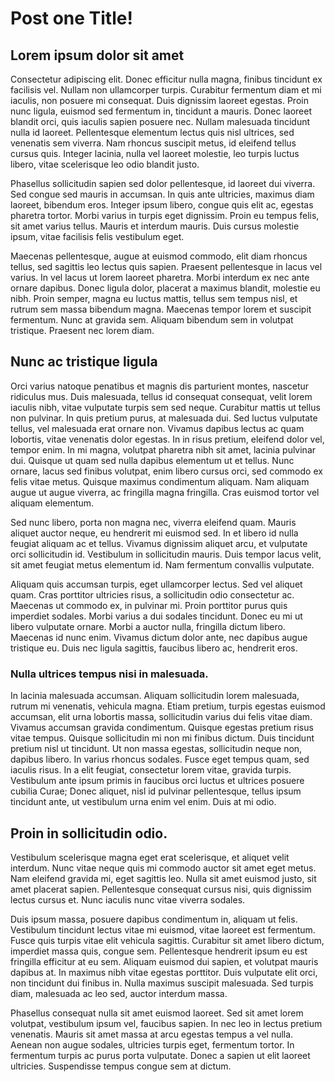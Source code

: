 # Post one Title!

## Lorem ipsum dolor sit amet
Consectetur adipiscing elit. Donec efficitur nulla magna, finibus tincidunt ex facilisis vel. Nullam non ullamcorper turpis. Curabitur fermentum diam et mi iaculis, non posuere mi consequat. Duis dignissim laoreet egestas. Proin nunc ligula, euismod sed fermentum in, tincidunt a mauris. Donec laoreet blandit orci, quis iaculis sapien posuere nec. Nullam malesuada tincidunt nulla id laoreet. Pellentesque elementum lectus quis nisl ultrices, sed venenatis sem viverra. Nam rhoncus suscipit metus, id eleifend tellus cursus quis. Integer lacinia, nulla vel laoreet molestie, leo turpis luctus libero, vitae scelerisque leo odio blandit justo.  

Phasellus sollicitudin sapien sed dolor pellentesque, id laoreet dui viverra. Sed congue sed mauris in accumsan. In quis ante ultricies, maximus diam laoreet, bibendum eros. Integer ipsum libero, congue quis elit ac, egestas pharetra tortor. Morbi varius in turpis eget dignissim. Proin eu tempus felis, sit amet varius tellus. Mauris et interdum mauris. Duis cursus molestie ipsum, vitae facilisis felis vestibulum eget.  

Maecenas pellentesque, augue at euismod commodo, elit diam rhoncus tellus, sed sagittis leo lectus quis sapien. Praesent pellentesque in lacus vel varius. In vel lacus ut lorem laoreet pharetra. Morbi interdum ex nec ante ornare dapibus. Donec ligula dolor, placerat a maximus blandit, molestie eu nibh. Proin semper, magna eu luctus mattis, tellus sem tempus nisl, et rutrum sem massa bibendum magna. Maecenas tempor lorem et suscipit fermentum. Nunc at gravida sem. Aliquam bibendum sem in volutpat tristique. Praesent nec lorem diam.  

## Nunc ac tristique ligula
Orci varius natoque penatibus et magnis dis parturient montes, nascetur ridiculus mus. Duis malesuada, tellus id consequat consequat, velit lorem iaculis nibh, vitae vulputate turpis sem sed neque. Curabitur mattis ut tellus non pulvinar. In quis pretium purus, at malesuada dui. Sed luctus vulputate tellus, vel malesuada erat ornare non. Vivamus dapibus lectus ac quam lobortis, vitae venenatis dolor egestas. In in risus pretium, eleifend dolor vel, tempor enim. In mi magna, volutpat pharetra nibh sit amet, lacinia pulvinar dui. Quisque ut quam sed nulla dapibus elementum ut et tellus. Nunc ornare, lacus sed finibus volutpat, enim libero cursus orci, sed commodo ex felis vitae metus. Quisque maximus condimentum aliquam. Nam aliquam augue ut augue viverra, ac fringilla magna fringilla. Cras euismod tortor vel aliquam elementum.  

Sed nunc libero, porta non magna nec, viverra eleifend quam. Mauris aliquet auctor neque, eu hendrerit mi euismod sed. In et libero id nulla feugiat aliquam ac et tellus. Vivamus dignissim aliquet arcu, et vulputate orci sollicitudin id. Vestibulum in sollicitudin mauris. Duis tempor lacus velit, sit amet feugiat metus elementum id. Nam fermentum convallis vulputate.  

Aliquam quis accumsan turpis, eget ullamcorper lectus. Sed vel aliquet quam. Cras porttitor ultricies risus, a sollicitudin odio consectetur ac. Maecenas ut commodo ex, in pulvinar mi. Proin porttitor purus quis imperdiet sodales. Morbi varius a dui sodales tincidunt. Donec eu mi ut libero vulputate ornare. Morbi a auctor nulla, fringilla dictum libero. Maecenas id nunc enim. Vivamus dictum dolor ante, nec dapibus augue tristique eu. Duis nec ligula sagittis, faucibus libero ac, hendrerit eros.  

### Nulla ultrices tempus nisi in malesuada. 
In lacinia malesuada accumsan. Aliquam sollicitudin lorem malesuada, rutrum mi venenatis, vehicula magna. Etiam pretium, turpis egestas euismod accumsan, elit urna lobortis massa, sollicitudin varius dui felis vitae diam. Vivamus accumsan gravida condimentum. Quisque egestas pretium risus vitae tempus. Quisque sollicitudin mi non mi finibus dictum. Duis tincidunt pretium nisl ut tincidunt. Ut non massa egestas, sollicitudin neque non, dapibus libero. In varius rhoncus sodales. Fusce eget tempus quam, sed iaculis risus. In a elit feugiat, consectetur lorem vitae, gravida turpis. Vestibulum ante ipsum primis in faucibus orci luctus et ultrices posuere cubilia Curae; Donec aliquet, nisl id pulvinar pellentesque, tellus ipsum tincidunt ante, ut vestibulum urna enim vel enim. Duis at mi odio.  

## Proin in sollicitudin odio. 
Vestibulum scelerisque magna eget erat scelerisque, et aliquet velit interdum. Nunc vitae neque quis mi commodo auctor sit amet eget metus. Nam eleifend gravida mi, eget sagittis leo. Nulla sit amet euismod justo, sit amet placerat sapien. Pellentesque consequat cursus nisi, quis dignissim lectus cursus et. Nunc iaculis nunc vitae viverra sodales.  

Duis ipsum massa, posuere dapibus condimentum in, aliquam ut felis. Vestibulum tincidunt lectus vitae mi euismod, vitae laoreet est fermentum. Fusce quis turpis vitae elit vehicula sagittis. Curabitur sit amet libero dictum, imperdiet massa quis, congue sem. Pellentesque hendrerit ipsum eu est fringilla efficitur at eu sem. Aliquam euismod dui sapien, et volutpat mauris dapibus at. In maximus nibh vitae egestas porttitor. Duis vulputate elit orci, non tincidunt dui finibus in. Nulla maximus suscipit malesuada. Sed turpis diam, malesuada ac leo sed, auctor interdum massa.  

Phasellus consequat nulla sit amet euismod laoreet. Sed sit amet lorem volutpat, vestibulum ipsum vel, faucibus sapien. In nec leo in lectus pretium venenatis. Mauris sit amet massa at arcu egestas tempus a vel nulla. Aenean non augue sodales, ultricies turpis eget, fermentum tortor. In fermentum turpis ac purus porta vulputate. Donec a sapien ut elit laoreet ultricies. Suspendisse tempus congue sem at dictum.
